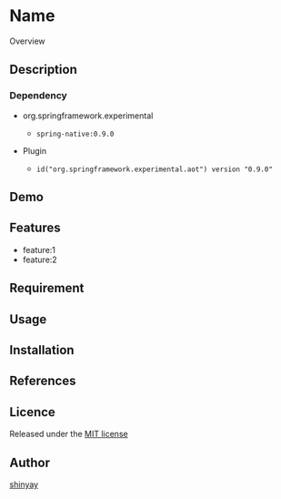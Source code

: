 # Name

Overview

## Description
### Dependency
- org.springframework.experimental
  - `spring-native:0.9.0`

- Plugin
  - `id("org.springframework.experimental.aot") version "0.9.0"`

## Demo

## Features

- feature:1
- feature:2

## Requirement

## Usage

## Installation

## References

## Licence

Released under the [MIT license](https://gist.githubusercontent.com/shinyay/56e54ee4c0e22db8211e05e70a63247e/raw/34c6fdd50d54aa8e23560c296424aeb61599aa71/LICENSE)

## Author

[shinyay](https://github.com/shinyay)
